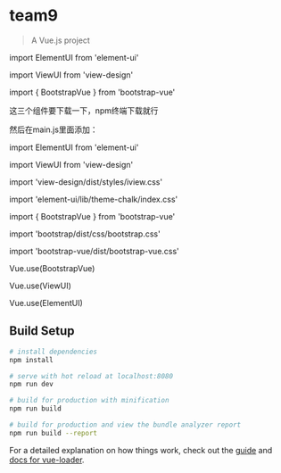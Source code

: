 # team9

> A Vue.js project

import ElementUI from 'element-ui'

import ViewUI from 'view-design'

import { BootstrapVue } from 'bootstrap-vue'

这三个组件要下载一下，npm终端下载就行

然后在main.js里面添加：

import ElementUI from 'element-ui'

import ViewUI from 'view-design'

import 'view-design/dist/styles/iview.css'

import 'element-ui/lib/theme-chalk/index.css'

import { BootstrapVue } from 'bootstrap-vue'

import 'bootstrap/dist/css/bootstrap.css'

import 'bootstrap-vue/dist/bootstrap-vue.css'

Vue.use(BootstrapVue)

Vue.use(ViewUI)

Vue.use(ElementUI)

## Build Setup

``` bash
# install dependencies
npm install

# serve with hot reload at localhost:8080
npm run dev

# build for production with minification
npm run build

# build for production and view the bundle analyzer report
npm run build --report
```

For a detailed explanation on how things work, check out the [guide](http://vuejs-templates.github.io/webpack/) and [docs for vue-loader](http://vuejs.github.io/vue-loader).
